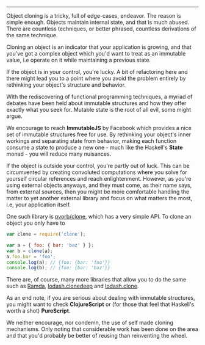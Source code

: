---

Object cloning is a tricky, full of edge-cases, endeavor. The reason is simple
enough. Objects maintain internal state, and that is much abused. There are
countless techniques, or better phrased, countless derivations of the same
technique.

Cloning an object is an indicator that your application is growing, and that
you've got a complex object which you'd want to treat as an immutable value, i.e
operate on it while maintaining a previous state.

If the object is in your control, you're lucky. A bit of refactoring here and
there might lead you to a point where you avoid the problem entirely by
rethinking your object's structure and behavior.

With the rediscovering of functional programming techniques, a myriad of debates
have been held about immutable structures and how they offer exactly what you
seek for. Mutable state is the root of all evil, some might argue.

We encourage to reach **ImmutableJS** by Facebook which provides a nice set of
immutable structures free for use. By rethinking your object's inner workings
and separating state from behavior, making each function consume a state to
produce a new one - much like the Haskell's **State** monad - you will
reduce many nuisances.

If the object is outside your control, you're partly out of luck. This can be
circumvented by creating convoluted computations where you solve for yourself
circular references and reach enlightenment. However, as you're using external
objects anyways, and they must come, as their name says, from external sources,
then you might be more comfortable handling the matter to yet another external
library and focus on what matters the most, i.e, your application itself.

One such library is [pvorb/clone](https://github.com/pvorb/clone), which has a
very simple API. To clone an object you only have to

```javascript
var clone = require('clone');

var a = { foo: { bar: 'baz' } };
var b = clone(a);
a.foo.bar = 'foo';
console.log(a); // {foo: {bar: 'foo'}}
console.log(b); // {foo: {bar: 'baz'}}
```

There are, of course, many more libraries that allow you to do the same such as
[Ramda](http://ramdajs.com/docs/#clone), [lodash.clonedeep](https://www.npmjs.com/package/lodash.clonedeep)
and [lodash.clone](https://www.npmjs.com/package/lodash.clone).

As an end note, if you are serious about dealing with immutable structures, you
might want to check **ClojureScript** or (for those that feel that Haskell's
worth a shot) **PureScript**.

We neither encourage, nor condemn, the use of self made cloning mechanisms. Only
noting that considerable work has been done on the area and that you'd probably
be better of reusing than reinventing the wheel.

